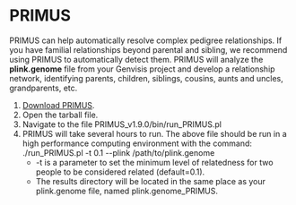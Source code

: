 # PRIMUS 

PRIMUS can help automatically resolve complex pedigree relationships. If you have familial relationships beyond parental and sibling, we recommend using PRIMUS to automatically detect them. PRIMUS will analyze the **plink.genome** file from your Genvisis project and develop a relationship network, identifying parents, children, siblings, cousins, aunts and uncles, grandparents, etc.

1. [Download PRIMUS](https://primus.gs.washington.edu/primusweb/res/form.html).
2. Open the tarball file.
3. Navigate to the file PRIMUS_v1.9.0/bin/run_PRIMUS.pl
4. PRIMUS will take several hours to run. The above file should be run in a high performance computing environment with the command:
./run_PRIMUS.pl -t 0.1 --plink /path/to/plink.genome
    * -t is a parameter to set the minimum level of relatedness for two people to be considered related (default=0.1).
    * The results directory will be located in the same place as your plink.genome file, named plink.genome_PRIMUS.
